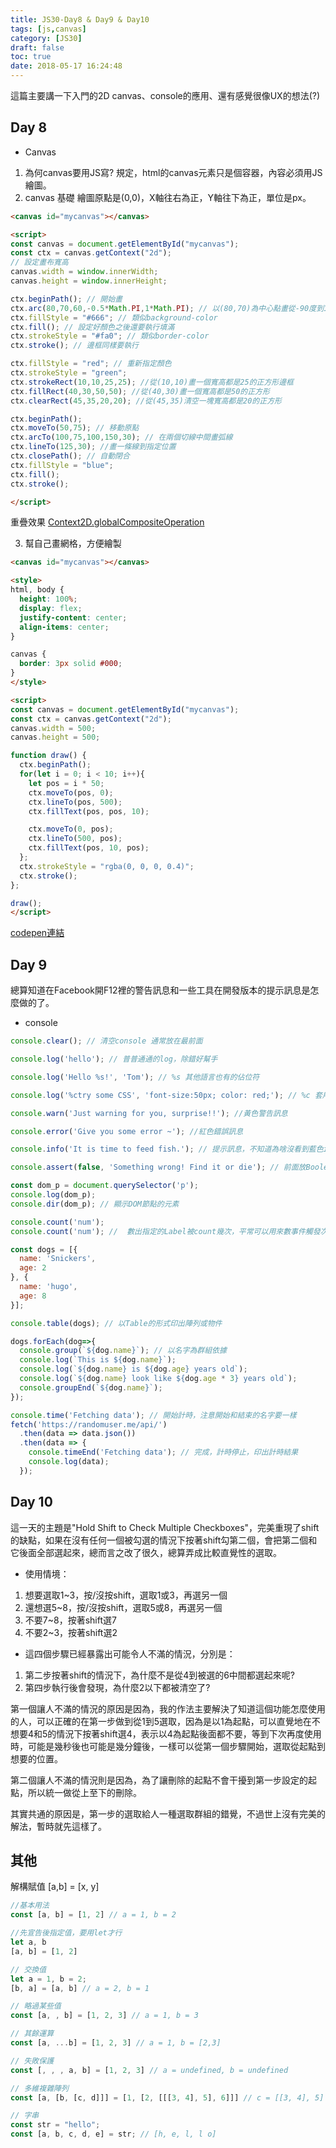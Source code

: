 ```yaml
---
title: JS30-Day8 & Day9 & Day10
tags: [js,canvas]
category: [JS30]
draft: false
toc: true
date: 2018-05-17 16:24:48
---
```


這篇主要講一下入門的2D canvas、console的應用、還有感覺很像UX的想法(?)

## Day 8

- Canvas
1. 為何canvas要用JS寫?
  規定，html的canvas元素只是個容器，內容必須用JS繪圖。
2. canvas 基礎
  繪圖原點是(0,0)，X軸往右為正，Y軸往下為正，單位是px。
  ```html
  <canvas id="mycanvas"></canvas>

  <script>
  const canvas = document.getElementById("mycanvas");
  const ctx = canvas.getContext("2d");
  // 設定畫布寬高
  canvas.width = window.innerWidth;
  canvas.height = window.innerHeight;

  ctx.beginPath(); // 開始畫
  ctx.arc(80,70,60,-0.5*Math.PI,1*Math.PI); // 以(80,70)為中心點畫從-90度到180度且半徑為60的圓
  ctx.fillStyle = "#666"; // 類似background-color
  ctx.fill(); // 設定好顏色之後還要執行填滿
  ctx.strokeStyle = "#fa0"; // 類似border-color
  ctx.stroke(); // 邊框同樣要執行

  ctx.fillStyle = "red"; // 重新指定顏色
  ctx.strokeStyle = "green"; 
  ctx.strokeRect(10,10,25,25); //從(10,10)畫一個寬高都是25的正方形邊框
  ctx.fillRect(40,30,50,50); //從(40,30)畫一個寬高都是50的正方形
  ctx.clearRect(45,35,20,20); //從(45,35)清空一塊寬高都是20的正方形

  ctx.beginPath(); 
  ctx.moveTo(50,75); // 移動原點 
  ctx.arcTo(100,75,100,150,30); // 在兩個切線中間畫弧線
  ctx.lineTo(125,30); //畫一條線到指定位置
  ctx.closePath(); // 自動閉合
  ctx.fillStyle = "blue"; 
  ctx.fill(); 
  ctx.stroke();

  </script>
  ```

  重疊效果 [Context2D.globalCompositeOperation](https://developer.mozilla.org/en-US/docs/Web/API/CanvasRenderingContext2D/globalCompositeOperation)  

3. 幫自己畫網格，方便繪製
```html
<canvas id="mycanvas"></canvas>

<style>
html, body {
  height: 100%;
  display: flex;
  justify-content: center;
  align-items: center;
}

canvas {
  border: 3px solid #000;
}
</style>

<script>
const canvas = document.getElementById("mycanvas");
const ctx = canvas.getContext("2d");
canvas.width = 500;
canvas.height = 500;

function draw() {
  ctx.beginPath();
  for(let i = 0; i < 10; i++){
    let pos = i * 50;
    ctx.moveTo(pos, 0);
    ctx.lineTo(pos, 500);
    ctx.fillText(pos, pos, 10);

    ctx.moveTo(0, pos);
    ctx.lineTo(500, pos);
    ctx.fillText(pos, 10, pos);
  };
  ctx.strokeStyle = "rgba(0, 0, 0, 0.4)";
  ctx.stroke();
};

draw();
</script>
```
[codepen連結](https://codepen.io/anon/pen/MGZzdY)


## Day 9

總算知道在Facebook開F12裡的警告訊息和一些工具在開發版本的提示訊息是怎麼做的了。

- console

```js
console.clear(); // 清空console 通常放在最前面

console.log('hello'); // 普普通通的log，除錯好幫手

console.log('Hello %s!', 'Tom'); // %s 其他語言也有的佔位符

console.log('%ctry some CSS', 'font-size:50px; color: red;'); // %c 套用CSS

console.warn('Just warning for you, surprise!!'); //黃色警告訊息

console.error('Give you some error ~'); //紅色錯誤訊息

console.info('It is time to feed fish.'); // 提示訊息，不知道為啥沒看到藍色icon

console.assert(false, 'Something wrong! Find it or die'); // 前面放Boolean，可用條件判斷，false的話會跳出錯誤訊息

const dom_p = document.querySelector('p');
console.log(dom_p);
console.dir(dom_p); // 顯示DOM節點的元素

console.count('num');
console.count('num'); //  數出指定的Label被count幾次，平常可以用來數事件觸發次數
```
```js
const dogs = [{
  name: 'Snickers',
  age: 2
}, {
  name: 'hugo',
  age: 8
}];

console.table(dogs); // 以Table的形式印出陣列或物件

dogs.forEach(dog=>{
  console.group(`${dog.name}`); // 以名字為群組依據
  console.log(`This is ${dog.name}`);
  console.log(`${dog.name} is ${dog.age} years old`);
  console.log(`${dog.name} look like ${dog.age * 3} years old`);
  console.groupEnd(`${dog.name}`);
});

console.time('Fetching data'); // 開始計時，注意開始和結束的名字要一樣
fetch('https://randomuser.me/api/')
  .then(data => data.json())
  .then(data => {
    console.timeEnd('Fetching data'); // 完成，計時停止，印出計時結果
    console.log(data);
  });
```


## Day 10

這一天的主題是"Hold Shift to Check Multiple Checkboxes"，完美重現了shift的缺點，如果在沒有任何一個被勾選的情況下按著shift勾第二個，會把第二個和它後面全部選起來，總而言之改了很久，總算弄成比較直覺性的選取。

- 使用情境：
1. 想要選取1~3，按/沒按shift，選取1或3，再選另一個
2. 還想選5~8，按/沒按shift，選取5或8，再選另一個
3. 不要7~8，按著shift選7
4. 不要2~3，按著shift選2

- 這四個步驟已經暴露出可能令人不滿的情況，分別是：
1. 第二步按著shift的情況下，為什麼不是從4到被選的6中間都選起來呢?
2. 第四步執行後會發現，為什麼2以下都被清空了?

第一個讓人不滿的情況的原因是因為，我的作法主要解決了知道這個功能怎麼使用的人，可以正確的在第一步做到從1到5選取，因為是以1為起點，可以直覺地在不想要4和5的情況下按著shift選4，表示以4為起點後面都不要，等到下次再度使用時，可能是幾秒後也可能是幾分鐘後，一樣可以從第一個步驟開始，選取從起點到想要的位置。

第二個讓人不滿的情況則是因為，為了讓刪除的起點不會干擾到第一步設定的起點，所以統一做從上至下的刪除。

其實共通的原因是，第一步的選取給人一種選取群組的錯覺，不過世上沒有完美的解法，暫時就先這樣了。

## 其他

解構賦值
[a,b] = [x, y]

```js
//基本用法
const [a, b] = [1, 2] // a = 1, b = 2

//先宣告後指定值，要用let才行
let a, b
[a, b] = [1, 2]

// 交換值
let a = 1, b = 2;
[b, a] = [a, b] // a = 2, b = 1

// 略過某些值
const [a, , b] = [1, 2, 3] // a = 1, b = 3

// 其餘運算
const [a, ...b] = [1, 2, 3] // a = 1, b = [2,3]

// 失敗保護
const [, , , a, b] = [1, 2, 3] // a = undefined, b = undefined

// 多維複雜陣列
const [a, [b, [c, d]]] = [1, [2, [[[3, 4], 5], 6]]] // c = [[3, 4], 5]

// 字串
const str = "hello";
const [a, b, c, d, e] = str; // [h, e, l, l o]
```